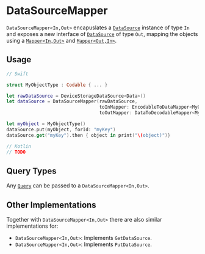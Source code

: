# DataSourceMapper

`DataSourceMapper<In,Out>` encapuslates a [`DataSource`](DataSource.md) instance of type `In` and exposes a new interface of [`DataSource`](DataSource.md) of type `Out`, mapping the objects using a [`Mapper<In,Out>`](Mapper.md) and [`Mapper<Out,In>`](Mapper.md).

## Usage

```swift
// Swift

struct MyObjectType : Codable { ... }

let rawDataSource = DeviceStorageDataSource<Data>()
let dataSource = DataSourceMapper(rawDataSource, 
                                  toInMapper: EncodableToDataMapper<MyObjectType>(),
                                  toOutMapper: DataToDecodableMapper<MyObjectType>())

let myObject = MyObjectType()
dataSource.put(myObject, forId: "myKey")
dataSource.get("myKey").then { object in print("\(object)")}
```

```kotlin
// Kotlin
// TODO
```

## Query Types

Any [`Query`](Query.md) can be passed to a `DataSourceMapper<In,Out>`.


## Other Implementations

Together with `DataSourceMapper<In,Out>` there are also similar implementations for:

- `DataSourceMapper<In,Out>`: Implements `GetDataSource`.
- `DataSourceMapper<In,Out>`: Implements `PutDataSource`.